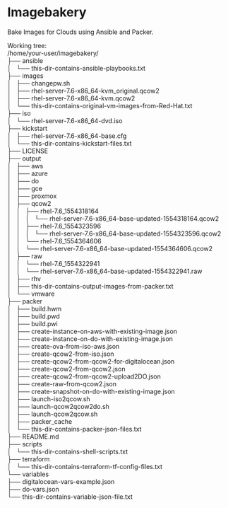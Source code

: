 # Imagebakery
 Bake Images for Clouds using Ansible and Packer.

Working tree: <br />
/home/your-user/imagebakery/ <br />
├── ansible <br />
│   └── this-dir-contains-ansible-playbooks.txt <br />
├── images <br />
│   ├── changepw.sh <br />
│   ├── rhel-server-7.6-x86_64-kvm_original.qcow2 <br />
│   ├── rhel-server-7.6-x86_64-kvm.qcow2 <br />
│   └── this-dir-contains-original-vm-images-from-Red-Hat.txt <br />
├── iso <br />
│   └── rhel-server-7.6-x86_64-dvd.iso <br />
├── kickstart <br />
│   ├── rhel-server-7.6-x86_64-base.cfg <br />
│   └── this-dir-contains-kickstart-files.txt <br />
├── LICENSE <br />
├── output <br />
│   ├── aws <br />
│   ├── azure <br />
│   ├── do <br />
│   ├── gce <br />
│   ├── proxmox <br />
│   ├── qcow2 <br />
│   │   ├── rhel-7.6_1554318164 <br />
│   │   │   └── rhel-server-7.6-x86_64-base-updated-1554318164.qcow2 <br />
│   │   ├── rhel-7.6_1554323596 <br />
│   │   │   └── rhel-server-7.6-x86_64-base-updated-1554323596.qcow2 <br />
│   │   └── rhel-7.6_1554364606 <br />
│   │       └── rhel-server-7.6-x86_64-base-updated-1554364606.qcow2 <br />
│   ├── raw <br />
│   │   └── rhel-7.6_1554322941 <br />
│   │       └── rhel-server-7.6-x86_64-base-updated-1554322941.raw <br />
│   ├── rhv <br />
│   ├── this-dir-contains-output-images-from-packer.txt <br />
│   └── vmware <br />
├── packer <br />
│   ├── build.hwm <br />
│   ├── build.pwd <br />
│   ├── build.pwi <br />
│   ├── create-instance-on-aws-with-existing-image.json <br />
│   ├── create-instance-on-do-with-existing-image.json <br />
│   ├── create-ova-from-iso-aws.json <br />
│   ├── create-qcow2-from-iso.json <br />
│   ├── create-qcow2-from-qcow2-for-digitalocean.json <br />
│   ├── create-qcow2-from-qcow2.json <br />
│   ├── create-qcow2-from-qcow2-upload2DO.json <br />
│   ├── create-raw-from-qcow2.json <br />
│   ├── create-snapshot-on-do-with-existing-image.json <br />
│   ├── launch-iso2qcow.sh <br />
│   ├── launch-qcow2qcow2do.sh <br />
│   ├── launch-qcow2qcow.sh <br />
│   ├── packer_cache <br />
│   └── this-dir-contains-packer-json-files.txt <br />
├── README.md <br />
├── scripts <br />
│   └── this-dir-contains-shell-scripts.txt <br />
├── terraform <br />
│   └── this-dir-contains-terraform-tf-config-files.txt <br />
└── variables <br />
    ├── digitalocean-vars-example.json <br />
    ├── do-vars.json <br />
    └── this-dir-contains-variable-json-file.txt <br />
